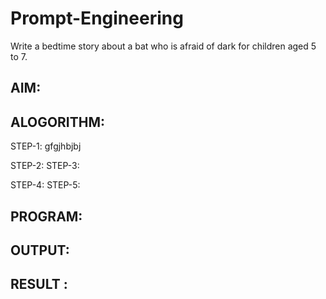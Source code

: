 # Prompt-Engineering
Write a bedtime story about a bat who is afraid of dark for children aged 5 to 7.

## AIM:

## ALOGORITHM:

STEP-1: gfgjhbjbj

STEP-2:
STEP-3:

STEP-4: 
STEP-5: 
## PROGRAM:

## OUTPUT:

## RESULT :
